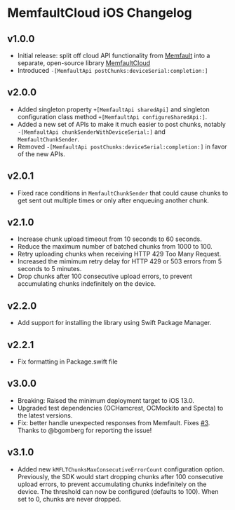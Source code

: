 # MemfaultCloud iOS Changelog

## v1.0.0

- Initial release: split off cloud API functionality from
  [Memfault](https://cocoapods.org/pods/Memfault) into a separate, open-source
  library [MemfaultCloud](https://cocoapods.org/pods/MemfaultCloud)
- Introduced `-[MemfaultApi postChunks:deviceSerial:completion:]`

## v2.0.0

- Added singleton property `+[MemfaultApi sharedApi]` and singleton
  configuration class method `+[MemfaultApi configureSharedApi:]`.
- Added a new set of APIs to make it much easier to post chunks, notably
  `-[MemfaultApi chunkSenderWithDeviceSerial:]` and `MemfaultChunkSender`.
- Removed `-[MemfaultApi postChunks:deviceSerial:completion:]` in favor of the
  new APIs.

## v2.0.1

- Fixed race conditions in `MemfaultChunkSender` that could cause chunks to get
  sent out multiple times or only after enqueuing another chunk.

## v2.1.0

- Increase chunk upload timeout from 10 seconds to 60 seconds.
- Reduce the maximum number of batched chunks from 1000 to 100.
- Retry uploading chunks when receiving HTTP 429 Too Many Request.
- Increased the mimimum retry delay for HTTP 429 or 503 errors from 5 seconds to
  5 minutes.
- Drop chunks after 100 consecutive upload errors, to prevent accumulating
  chunks indefinitely on the device.

## v2.2.0

- Add support for installing the library using Swift Package Manager.

## v2.2.1

- Fix formatting in Package.swift file

## v3.0.0

- Breaking: Raised the minimum deployment target to iOS 13.0.
- Upgraded test dependencies (OCHamcrest, OCMockito and Specta) to the latest
  versions.
- Fix: better handle unexpected responses from Memfault. Fixes
  [#3](https://github.com/memfault/memfault-cloud-ios/issues/3). Thanks to
  @bgomberg for reporting the issue!

## v3.1.0

- Added new `kMFLTChunksMaxConsecutiveErrorCount` configuration option.
  Previously, the SDK would start dropping chunks after 100 consecutive upload
  errors, to prevent accumulating chunks indefinitely on the device. The
  threshold can now be configured (defaults to 100). When set to 0, chunks are
  never dropped.
